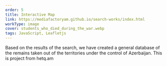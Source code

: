```yaml
---
order: 5
title: Interactive Map
link: https://mediafactoryam.github.io/search-works/index.html
workType: image
cover: students_who_died_during_the_war.webp
tags: JavaScript, Leafletjs
---
```


Based on the results of the search, we have created a general database of the remains taken out of the territories under the control of Azerbaijan.
This is project from hetq.am
